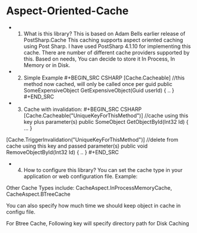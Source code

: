 # Aspect-Oriented-Cache
* 1. What is this library?
This is based on Adam Bells earlier release of PostSharp.Cache
This caching supports aspect oriented caching using Post Sharp.
I have used PostSharp 4.1.10 for implementing this cache.
There are number of different cache providers supported by this.
Based on needs, You can decide to store it In Process, In Memory or in Disk.

* 2. Simple Example
#+BEGIN_SRC CSHARP
[Cache.Cacheable] //this method now cached, will only be called once per guid
public SomeExpensiveObject GetExpensiveObject(Guid userId)
{
..
}
#+END_SRC 

* 3. Cache with invalidation:
#+BEGIN_SRC CSHARP
[Cache.Cacheable("UniqueKeyForThisMethod")] //cache using this key plus parameter(s)
public SomeObject GetObjectById(Int32 Id)
{
...
}

[Cache.TriggerInvalidation("UniqueKeyForThisMethod")] //delete from cache using this key and passed parameter(s)
public void RemoveObjectById(Int32 Id)
{
..
} 
#+END_SRC 

* 4. How to configure this library? 
You can set the cache type in your application or web configuration file.
Example: 
<add key="CacheAspect.CacheType" value="CacheAspect.SystemMemoryCache"/>
Other Cache Types include: CacheAspect.InProcessMemoryCache, CacheAspect.BTreeCache  

You can also specify how much time we should keep object in cache in configu file.
<add key="CacheAspect.TimeToLive" value="7:0:0:0"/>

For Btree Cache, Following key will specify directory path for Disk Caching
<add key="CacheAspect.DiskPath" value=""/> 
